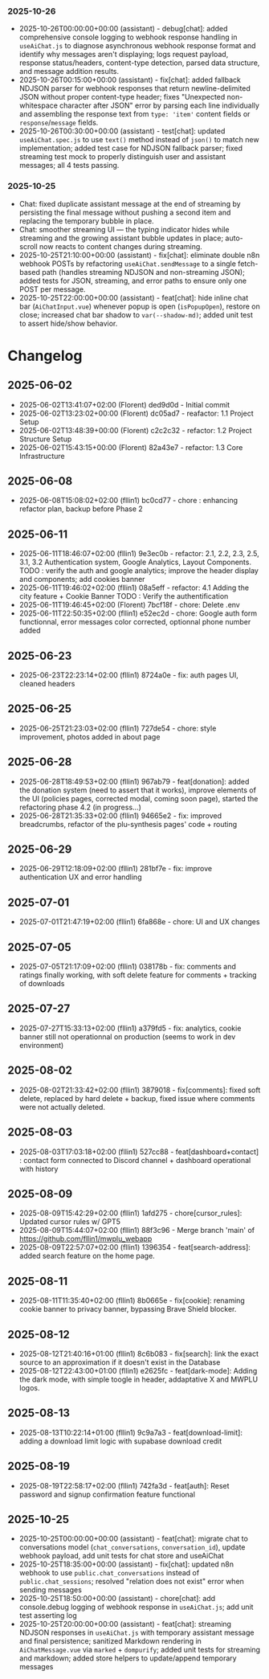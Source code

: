 ### 2025-10-26

- 2025-10-26T00:00:00+00:00 (assistant) - debug[chat]: added comprehensive console logging to webhook response handling in `useAiChat.js` to diagnose asynchronous webhook response format and identify why messages aren't displaying; logs request payload, response status/headers, content-type detection, parsed data structure, and message addition results.
- 2025-10-26T00:15:00+00:00 (assistant) - fix[chat]: added fallback NDJSON parser for webhook responses that return newline-delimited JSON without proper content-type header; fixes "Unexpected non-whitespace character after JSON" error by parsing each line individually and assembling the response text from `type: 'item'` content fields or `response`/`message` fields.
- 2025-10-26T00:30:00+00:00 (assistant) - test[chat]: updated `useAiChat.spec.js` to use `text()` method instead of `json()` to match new implementation; added test case for NDJSON fallback parser; fixed streaming test mock to properly distinguish user and assistant messages; all 4 tests passing.

### 2025-10-25

- Chat: fixed duplicate assistant message at the end of streaming by persisting the final message without pushing a second item and replacing the temporary bubble in place.
- Chat: smoother streaming UI — the typing indicator hides while streaming and the growing assistant bubble updates in place; auto-scroll now reacts to content changes during streaming.
- 2025-10-25T21:10:00+00:00 (assistant) - fix[chat]: eliminate double n8n webhook POSTs by refactoring `useAiChat.sendMessage` to a single fetch-based path (handles streaming NDJSON and non-streaming JSON); added tests for JSON, streaming, and error paths to ensure only one POST per message.
 - 2025-10-25T22:00:00+00:00 (assistant) - feat[chat]: hide inline chat bar (`AiChatInput.vue`) whenever popup is open (`isPopupOpen`), restore on close; increased chat bar shadow to `var(--shadow-md)`; added unit test to assert hide/show behavior.

# Changelog

## 2025-06-02
- 2025-06-02T13:41:07+02:00 (Florent) ded9d0d - Initial commit
- 2025-06-02T13:23:02+00:00 (Florent) dc05ad7 - reafactor: 1.1  Project Setup
- 2025-06-02T13:48:39+00:00 (Florent) c2c2c32 - refactor: 1.2 Project Structure Setup
- 2025-06-02T15:43:15+00:00 (Florent) 82a43e7 - refactor: 1.3 Core Infrastructure

## 2025-06-08
- 2025-06-08T15:08:02+02:00 (fllin1) bc0cd77 - chore : enhancing refactor plan, backup before Phase 2

## 2025-06-11
- 2025-06-11T18:46:07+02:00 (fllin1) 9e3ec0b - refactor: 2.1, 2.2, 2.3, 2.5, 3.1, 3.2 Authentication system, Google Analytics, Layout Components. TODO : verify the auth and google analytics; improve the header display and components; add cookies banner
- 2025-06-11T19:46:02+02:00 (fllin1) 08a5eff - refactor: 4.1 Adding the city feature + Cookie Banner TODO : Verify the authentification
- 2025-06-11T19:46:45+02:00 (Florent) 7bcf18f - chore: Delete .env
- 2025-06-11T22:50:35+02:00 (fllin1) e52ec2d - chore: Google auth form functionnal, error messages color corrected, optionnal phone number added

## 2025-06-23
- 2025-06-23T22:23:14+02:00 (fllin1) 8724a0e - fix: auth pages UI, cleaned headers

## 2025-06-25
- 2025-06-25T21:23:03+02:00 (fllin1) 727de54 - chore: style improvement, photos added in about page

## 2025-06-28
- 2025-06-28T18:49:53+02:00 (fllin1) 967ab79 - feat[donation]: added the donation system (need to assert that it works), improve elements of the UI (policies pages, corrected modal, coming soon page), started the refactoring phase 4.2 (in progress...)
- 2025-06-28T21:35:33+02:00 (fllin1) 94665e2 - fix: improved breadcrumbs, refactor of the plu-synthesis pages' code + routing

## 2025-06-29
- 2025-06-29T12:18:09+02:00 (fllin1) 281bf7e - fix: improve authentication UX and error handling

## 2025-07-01
- 2025-07-01T21:47:19+02:00 (fllin1) 6fa868e - chore: UI and UX changes

## 2025-07-05
- 2025-07-05T21:17:09+02:00 (fllin1) 038178b - fix: comments and ratings finally working, with soft delete feature for comments + tracking of downloads

## 2025-07-27
- 2025-07-27T15:33:13+02:00 (fllin1) a379fd5 - fix: analytics, cookie banner still not operationnal on production (seems to work in dev environment)

## 2025-08-02
- 2025-08-02T21:33:42+02:00 (fllin1) 3879018 - fix[comments]: fixed soft delete, replaced by hard delete + backup, fixed issue where comments were not actually deleted.

## 2025-08-03
- 2025-08-03T17:03:18+02:00 (fllin1) 527cc88 - feat[dashboard+contact] : contact form connected to Discord channel + dashboard operational with history

## 2025-08-09
- 2025-08-09T15:42:29+02:00 (fllin1) 1afd275 - chore[cursor_rules]: Updated cursor rules w/ GPT5
- 2025-08-09T15:44:07+02:00 (fllin1) 88f3c96 - Merge branch 'main' of https://github.com/fllin1/mwplu_webapp
- 2025-08-09T22:57:07+02:00 (fllin1) 1396354 - feat[search-address]: added search feature on the home page.

## 2025-08-11
- 2025-08-11T11:35:40+02:00 (fllin1) 8b0665e - fix[cookie]: renaming cookie banner to privacy banner, bypassing Brave Shield blocker.

## 2025-08-12
- 2025-08-12T21:40:16+01:00 (fllin1) 8c6b083 - fix[search]: link the exact source to an approximation if it doesn't exist in the Database
- 2025-08-12T22:43:00+01:00 (fllin1) e2625fc - feat[dark-mode]: Adding the dark mode, with simple toogle in header, addaptative X and MWPLU logos.

## 2025-08-13
- 2025-08-13T10:22:14+01:00 (fllin1) 9c9a7a3 - feat[download-limit]: adding a download limit logic with supabase download credit

## 2025-08-19
- 2025-08-19T22:58:17+02:00 (fllin1) 742fa3d - feat[auth]: Reset password and signup confirmation feature functional
 
## 2025-10-25
- 2025-10-25T00:00:00+00:00 (assistant) - feat[chat]: migrate chat to conversations model (`chat_conversations`, `conversation_id`), update webhook payload, add unit tests for chat store and useAiChat
 - 2025-10-25T18:35:00+00:00 (assistant) - fix[chat]: updated n8n webhook to use `public.chat_conversations` instead of `public.chat_sessions`; resolved "relation does not exist" error when sending messages
 - 2025-10-25T18:50:00+00:00 (assistant) - chore[chat]: add console.debug logging of webhook response in `useAiChat.js`; add unit test asserting log
 - 2025-10-25T20:00:00+00:00 (assistant) - feat[chat]: streaming NDJSON responses in `useAiChat.js` with temporary assistant message and final persistence; sanitized Markdown rendering in `AiChatMessage.vue` via `marked` + `dompurify`; added unit tests for streaming and markdown; added store helpers to update/append temporary messages